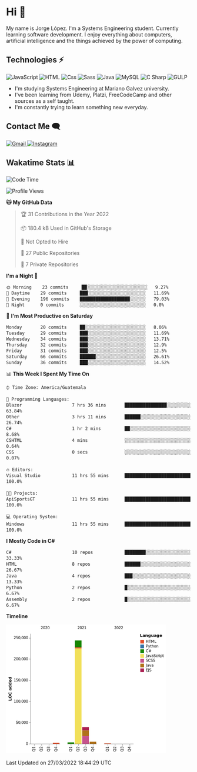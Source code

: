 
# Hi  👋

My name is Jorge López. I'm a Systems Engineering student. Currently learning software development. 
I enjoy everything about computers, artificial intelligence and the things achieved by the power of computing.

## Technologies ⚡
<p>
  <img alt="JavaScript" src="https://img.shields.io/badge/JavaScript-F7DF1E?logo=javascript&logoColor=white&style=for-the-badge" />
  <img alt="HTML" src="https://img.shields.io/badge/HTML-E34F26?logo=html5&logoColor=white&style=for-the-badge" />
  <img alt="Css" src="https://img.shields.io/badge/CSS-1572B6?logo=css3&logoColor=white&style=for-the-badge" />
  <img alt="Sass" src="https://img.shields.io/badge/Sass-CC6699?logo=sass&logoColor=white&style=for-the-badge" />
  <img alt="Java" src="https://img.shields.io/badge/java-1572B6?logo=java&logoColor=white&style=for-the-badge" />
  <img alt="MySQL" src="https://img.shields.io/badge/mysql-000?logo=mysql&logoColor=white&style=for-the-badge" />
  <img alt="C Sharp" src="https://img.shields.io/badge/C%23-239120?logo=c-sharp&logoColor=white&style=for-the-badge" />
  <img alt="GULP" src="https://img.shields.io/badge/gulp-FF0000?logo=gulp&logoColor=white&style=for-the-badge" />
</p>

- I'm studying Systems Engineering at Mariano Galvez university.
- I've been learning from Udemy, Platzi, FreeCodeCamp and other sources as a self taught.
- I'm constantly trying to learn something new everyday.

## Contact Me 🗨 

<p>
  <a href="mailto:jlopezgarciagt@gmail.com">
    <img alt="Gmail" src="https://img.shields.io/badge/gmail-FF0000?logo=gmail&logoColor=white&style=for-the-badge" />
  </a>
  <a href="https://www.instagram.com/jorge__ig__/">
    <img alt="Instagram" src="https://img.shields.io/badge/Instagram-E4405F?logo=instagram&logoColor=white&style=for-the-badge" />
  </a>
</p>

## Wakatime Stats 📊
<!--START_SECTION:waka-->
![Code Time](http://img.shields.io/badge/Code%20Time-61%20hrs%2028%20mins-blue)

![Profile Views](http://img.shields.io/badge/Profile%20Views-17-blue)

**🐱 My GitHub Data** 

> 🏆 31 Contributions in the Year 2022
 > 
> 📦 180.4 kB Used in GitHub's Storage 
 > 
> 🚫 Not Opted to Hire
 > 
> 📜 27 Public Repositories 
 > 
> 🔑 7 Private Repositories  
 > 
**I'm a Night 🦉** 

```text
🌞 Morning    23 commits     ██░░░░░░░░░░░░░░░░░░░░░░░   9.27% 
🌆 Daytime    29 commits     ███░░░░░░░░░░░░░░░░░░░░░░   11.69% 
🌃 Evening    196 commits    ███████████████████░░░░░░   79.03% 
🌙 Night      0 commits      ░░░░░░░░░░░░░░░░░░░░░░░░░   0.0%

```
📅 **I'm Most Productive on Saturday** 

```text
Monday       20 commits     ██░░░░░░░░░░░░░░░░░░░░░░░   8.06% 
Tuesday      29 commits     ███░░░░░░░░░░░░░░░░░░░░░░   11.69% 
Wednesday    34 commits     ███░░░░░░░░░░░░░░░░░░░░░░   13.71% 
Thursday     32 commits     ███░░░░░░░░░░░░░░░░░░░░░░   12.9% 
Friday       31 commits     ███░░░░░░░░░░░░░░░░░░░░░░   12.5% 
Saturday     66 commits     ██████░░░░░░░░░░░░░░░░░░░   26.61% 
Sunday       36 commits     ███░░░░░░░░░░░░░░░░░░░░░░   14.52%

```


📊 **This Week I Spent My Time On** 

```text
⌚︎ Time Zone: America/Guatemala

💬 Programming Languages: 
Blazor                   7 hrs 36 mins       ████████████████░░░░░░░░░   63.84% 
Other                    3 hrs 11 mins       ██████░░░░░░░░░░░░░░░░░░░   26.74% 
C#                       1 hr 2 mins         ██░░░░░░░░░░░░░░░░░░░░░░░   8.68% 
CSHTML                   4 mins              ░░░░░░░░░░░░░░░░░░░░░░░░░   0.64% 
CSS                      0 secs              ░░░░░░░░░░░░░░░░░░░░░░░░░   0.07%

🔥 Editors: 
Visual Studio            11 hrs 55 mins      █████████████████████████   100.0%

🐱‍💻 Projects: 
ApiSportsGT              11 hrs 55 mins      █████████████████████████   100.0%

💻 Operating System: 
Windows                  11 hrs 55 mins      █████████████████████████   100.0%

```

**I Mostly Code in C#** 

```text
C#                       10 repos            ████████░░░░░░░░░░░░░░░░░   33.33% 
HTML                     8 repos             ██████░░░░░░░░░░░░░░░░░░░   26.67% 
Java                     4 repos             ███░░░░░░░░░░░░░░░░░░░░░░   13.33% 
Python                   2 repos             █░░░░░░░░░░░░░░░░░░░░░░░░   6.67% 
Assembly                 2 repos             █░░░░░░░░░░░░░░░░░░░░░░░░   6.67%

```


**Timeline**

![Chart not found](https://raw.githubusercontent.com/he1ox/he1ox/main/charts/bar_graph.png) 


 Last Updated on 27/03/2022 18:44:29 UTC
<!--END_SECTION:waka-->

<!---
he1ox/he1ox is a ✨ special ✨ repository because its `README.md` (this file) appears on your GitHub profile.
You can click the Preview link to take a look at your changes.
--->
